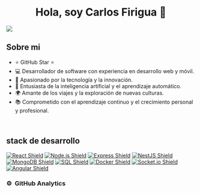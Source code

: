 <div align="center">
<h1 align="center">Hola, soy Carlos Firigua</a> 👋</h1>
</div>
<img src="https://imgur.com/PkgO1v6.png">

## Sobre mi
- ⭐ GitHub Star ⭐
- 💻 Desarrollador de software con experiencia en desarrollo web y móvil.
- 🚀 Apasionado por la tecnología y la innovación.
- 🤖 Entusiasta de la inteligencia artificial y el aprendizaje automático.
- 🌍 Amante de los viajes y la exploración de nuevas culturas.
- 📚 Comprometido con el aprendizaje continuo y el crecimiento personal y profesional.
<br>

## stack de desarrollo
[![React Shield](https://img.shields.io/badge/-React-blue?style=for-the-badge&logo=react)](https://reactjs.org/)
[![Node.js Shield](https://img.shields.io/badge/-Node.js-green?style=for-the-badge&logo=node.js)](https://nodejs.org/)
[![Express Shield](https://img.shields.io/badge/-Express-lightgrey?style=for-the-badge&logo=express)](https://expressjs.com/)
[![NestJS Shield](https://img.shields.io/badge/-NestJS-red?style=for-the-badge&logo=nestjs)](https://nestjs.com/)
[![MongoDB Shield](https://img.shields.io/badge/-MongoDB-green?style=for-the-badge&logo=mongodb)](https://www.mongodb.com/)
[![SQL Shield](https://img.shields.io/badge/-SQL-lightgrey?style=for-the-badge&logo=sql)](https://www.sql.org/)
[![Docker Shield](https://img.shields.io/badge/-Docker-blue?style=for-the-badge&logo=docker)](https://www.docker.com/)
[![Socket.io Shield](https://img.shields.io/badge/-Socket.io-black?style=for-the-badge&logo=socket.io)](https://socket.io/)
[![Angular Shield](https://img.shields.io/badge/-Angular-red?style=for-the-badge&logo=angular)](https://angular.io/)
### ⚙️ &nbsp;GitHub Analytics

<p align="center">

</p>
